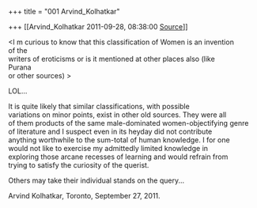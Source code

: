 +++
title = "001 Arvind_Kolhatkar"

+++
[[Arvind_Kolhatkar	2011-09-28, 08:38:00 [Source](https://groups.google.com/g/samskrita/c/DpYktXeBZbg)]]



\<I m curious to know that this classification of Women is an invention  
of the  
writers of eroticisms or is it mentioned at other places also (like  
Purana  
or other sources) \>  
  

LOL...  
  
It is quite likely that similar classifications, with possible  
variations on minor points, exist in other old sources. They were all  
of them products of the same male-dominated women-objectifying genre  
of literature and I suspect even in its heyday did not contribute  
anything worthwhile to the sum-total of human knowledge. I for one  
would not like to exercise my admittedly limited knowledge in  
exploring those arcane recesses of learning and would refrain from  
trying to satisfy the curiosity of the querist.  
  
Others may take their individual stands on the query...  
  
Arvind Kolhatkar, Toronto, September 27, 2011.

